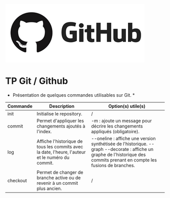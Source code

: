 ![Github Logo](github.png)

# TP Git / Github
* Présentation de quelques commandes utilisables sur Git. *

Commande | Description | Option(s) utile(s)
-------- | -------- | --------
init | Initialise le repository. | /
commit | Permet d'appliquer les changements ajoutés à l'index. | -m : ajoute un message pour décrire les changements appliqués (obligatoire).
log | Affiche l'historique de tous les commits avec la date, l'heure, l'auteur et le numéro du commit. | --oneline : affiche une version synthétisée de l'historique. --graph --decorate : affiche un graphe de l'historique des commits prenant en compte les fusions de branches.
checkout | Permet de changer de branche active ou de revenir à un commit plus ancien. | /

